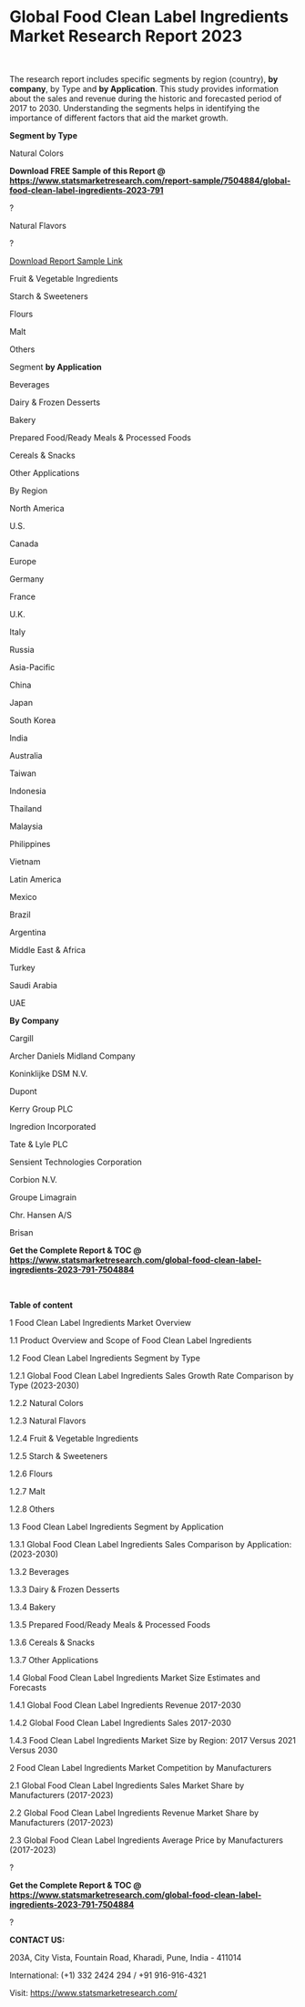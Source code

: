 <h1>Global Food Clean Label Ingredients Market Research Report 2023</h1><br/><p>The research report includes specific segments by region (country), <strong>by company</strong>, by Type and <strong>by Application</strong>. This study provides information about the sales and revenue during the historic and forecasted period of 2017 to 2030. Understanding the segments helps in identifying the importance of different factors that aid the market growth.</p>
 
 
 
 <p><strong>Segment by Type</strong></p>
 
 
 
 <p>Natural Colors</p>
 
 
 
 <div><b>Download FREE Sample of this Report @ <a href="https://www.statsmarketresearch.com/download-free-sample/7504884/global-food-clean-label-ingredients-2023-791">https://www.statsmarketresearch.com/report-sample/7504884/global-food-clean-label-ingredients-2023-791</a></b></div>
 
 
 
 <p>? </p>
 
 
 
 <p>Natural Flavors</p>
 
 
 
 <p>? </p>
 
 
 
 <p><a href="https://www.statsmarketresearch.com/download-free-sample/7504884/global-food-clean-label-ingredients-2023-791">Download Report Sample Link</a></p>
 
 
 
 <p>Fruit & Vegetable Ingredients</p>
 
 
 
 <p>Starch & Sweeteners</p>
 
 
 
 <p>Flours</p>
 
 
 
 <p>Malt</p>
 
 
 
 <p>Others</p>
 
 
 
 <p>Segment <strong>by Application</strong></p>
 
 
 
 <p>Beverages</p>
 
 
 
 <p>Dairy & Frozen Desserts</p>
 
 
 
 <p>Bakery</p>
 
 
 
 <p>Prepared Food/Ready Meals & Processed Foods</p>
 
 
 
 <p>Cereals & Snacks</p>
 
 
 
 <p>Other Applications</p>
 
 
 
 <p>By Region</p>
 
 
 
 <p>North America</p>
 
 
 
 <p>U.S.</p>
 
 
 
 <p>Canada</p>
 
 
 
 <p>Europe</p>
 
 
 
 <p>Germany</p>
 
 
 
 <p>France</p>
 
 
 
 <p>U.K.</p>
 
 
 
 <p>Italy</p>
 
 
 
 <p>Russia</p>
 
 
 
 <p>Asia-Pacific</p>
 
 
 
 <p>China</p>
 
 
 
 <p>Japan</p>
 
 
 
 <p>South Korea</p>
 
 
 
 <p>India</p>
 
 
 
 <p>Australia</p>
 
 
 
 <p>Taiwan</p>
 
 
 
 <p>Indonesia</p>
 
 
 
 <p>Thailand</p>
 
 
 
 <p>Malaysia</p>
 
 
 
 <p>Philippines</p>
 
 
 
 <p>Vietnam</p>
 
 
 
 <p>Latin America</p>
 
 
 
 <p>Mexico</p>
 
 
 
 <p>Brazil</p>
 
 
 
 <p>Argentina</p>
 
 
 
 <p>Middle East & Africa</p>
 
 
 
 <p>Turkey</p>
 
 
 
 <p>Saudi Arabia</p>
 
 
 
 <p>UAE</p>
 
 
 
 <p><strong>By Company</strong></p>
 
 
 
 <p>Cargill</p>
 
 
 
 <p>Archer Daniels Midland Company</p>
 
 
 
 <p>Koninklijke DSM N.V.</p>
 
 
 
 <p>Dupont</p>
 
 
 
 <p>Kerry Group PLC</p>
 
 
 
 <p>Ingredion Incorporated</p>
 
 
 
 <p>Tate & Lyle PLC</p>
 
 
 
 <p>Sensient Technologies Corporation</p>
 
 
 
 <p>Corbion N.V.</p>
 
 
 
 <p>Groupe Limagrain</p>
 
 
 
 <p>Chr. Hansen A/S</p>
 
 
 
 <p>Brisan</p>
 
 
 
 <div><b>Get the Complete Report & TOC @ <a href="https://www.statsmarketresearch.com/global-food-clean-label-ingredients-2023-791-7504884">https://www.statsmarketresearch.com/global-food-clean-label-ingredients-2023-791-7504884</a></b></div>
 
 
 
 <p><br />
 
 <b>Table of content</b></p>
 
 
 
 <p>1 Food Clean Label Ingredients Market Overview<br />
 
 1.1 Product Overview and Scope of Food Clean Label Ingredients<br />
 
 1.2 Food Clean Label Ingredients Segment by Type<br />
 
 1.2.1 Global Food Clean Label Ingredients Sales Growth Rate Comparison by Type (2023-2030)<br />
 
 1.2.2 Natural Colors<br />
 
 1.2.3 Natural Flavors<br />
 
 1.2.4 Fruit & Vegetable Ingredients<br />
 
 1.2.5 Starch & Sweeteners<br />
 
 1.2.6 Flours<br />
 
 1.2.7 Malt<br />
 
 1.2.8 Others<br />
 
 1.3 Food Clean Label Ingredients Segment by Application<br />
 
 1.3.1 Global Food Clean Label Ingredients Sales Comparison by Application: (2023-2030)<br />
 
 1.3.2 Beverages<br />
 
 1.3.3 Dairy & Frozen Desserts<br />
 
 1.3.4 Bakery<br />
 
 1.3.5 Prepared Food/Ready Meals & Processed Foods<br />
 
 1.3.6 Cereals & Snacks<br />
 
 1.3.7 Other Applications<br />
 
 1.4 Global Food Clean Label Ingredients Market Size Estimates and Forecasts<br />
 
 1.4.1 Global Food Clean Label Ingredients Revenue 2017-2030<br />
 
 1.4.2 Global Food Clean Label Ingredients Sales 2017-2030<br />
 
 1.4.3 Food Clean Label Ingredients Market Size by Region: 2017 Versus 2021 Versus 2030<br />
 
 2 Food Clean Label Ingredients Market Competition by Manufacturers<br />
 
 2.1 Global Food Clean Label Ingredients Sales Market Share by Manufacturers (2017-2023)<br />
 
 2.2 Global Food Clean Label Ingredients Revenue Market Share by Manufacturers (2017-2023)<br />
 
 2.3 Global Food Clean Label Ingredients Average Price by Manufacturers (2017-2023)<br />
 
 ? </p>
 
 
 
 <div><b>Get the Complete Report & TOC @ <a href="https://www.statsmarketresearch.com/global-food-clean-label-ingredients-2023-791-7504884">https://www.statsmarketresearch.com/global-food-clean-label-ingredients-2023-791-7504884</a></b></div>
 
 
 
 <p>? </p>
 
 
 
 <p><b>CONTACT US:</b><br />
 
 203A, City Vista, Fountain Road, Kharadi, Pune, India - 411014<br />
 
 International: (+1) 332 2424 294 / +91 916-916-4321<br />
 
 Visit: <a href="https://www.statsmarketresearch.com/">https://www.statsmarketresearch.com/</a></p>